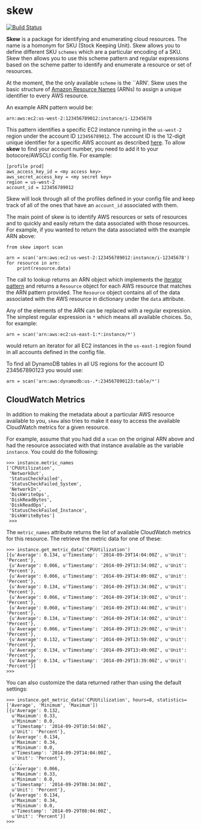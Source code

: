 skew
====

[![Build Status](https://travis-ci.org/scopely-devops/skew.svg?branch=develop)](https://travis-ci.org/scopely-devops/skew)

**Skew** is a package for identifying and enumerating cloud resources.
The name is a homonym for SKU (Stock Keeping Unit).  Skew allows you to
define different SKU ``schemes`` which are a particular encoding of a
SKU.  Skew then allows you to use this scheme pattern and regular expressions
based on the scheme patter to identify and enumerate a resource or set
of resources.

At the moment, the the only available ``scheme`` is the ``ARN'.  Skew uses the
basic structure of
[Amazon Resource Names](http://docs.aws.amazon.com/general/latest/gr/aws-arns-and-namespaces.html) (ARNs) to assign a unique identifier to every AWS
resource.

An example ARN pattern would be:

    arn:aws:ec2:us-west-2:123456789012:instance/i-12345678

This pattern identifies a specific EC2 instance running in the ``us-west-2``
region under the account ID ``123456789012``.  The account ID is the 12-digit
unique identifier for a specific AWS account as described
[here](http://docs.aws.amazon.com/general/latest/gr/acct-identifiers.html).
To allow **skew** to find your account number, you need to add it to your
botocore/AWSCLI config file.  For example:

    [profile prod]
    aws_access_key_id = <my access key>
    aws_secret_access_key = <my secret key>
    region = us-west-2
    account_id = 123456789012

Skew will look through all of the profiles defined in your config file and
keep track of all of the ones that have an ``account_id`` associated with
them.

The main point of skew is to identify AWS resources or sets of resources and
to quickly and easily return the data associated with those resources.
For example, if you wanted to return the data associated with the example
ARN above:

    from skew import scan

	arn = scan('arn:aws:ec2:us-west-2:123456789012:instance/i-12345678')
	for resource in arn:
	    print(resource.data)

The call to lookup returns an ARN object which implements the
[iterator pattern](https://docs.python.org/2/library/stdtypes.html#iterator-types)
and returns a ``Resource`` object for each AWS resource that matches the
ARN pattern provided.  The ``Resource`` object contains all of the data
associated with the AWS resource in dictionary under the ``data`` attribute.

Any of the elements of the ARN can be replaced with a regular expression.
The simplest regular expression is ``*`` which means all available choices.
So, for example:

    arn = scan('arn:aws:ec2:us-east-1:*:instance/*')

would return an iterator for all EC2 instances in the ``us-east-1`` region
found in all accounts defined in the config file.

To find all DynamoDB tables in all US regions for the account ID 234567890123
you would use:

    arn = scan('arn:aws:dynamodb:us-.*:234567890123:table/*')

CloudWatch Metrics
------------------

In addition to making the metadata about a particular AWS resource available
to you, ``skew`` also tries to make it easy to access the available CloudWatch
metrics for a given resource.

For example, assume that you had did a ``scan`` on the original ARN above
and had the resource associated with that instance available as the variable
``instance``.  You could do the following:

    >>> instance.metric_names
	['CPUUtilization',
     'NetworkOut',
     'StatusCheckFailed',
     'StatusCheckFailed_System',
     'NetworkIn',
     'DiskWriteOps',
     'DiskReadBytes',
     'DiskReadOps',
     'StatusCheckFailed_Instance',
     'DiskWriteBytes']
	 >>>

The ``metric_names`` attribute returns the list of available CloudWatch metrics
for this resource.  The retrieve the metric data for one of these:

    >>> instance.get_metric_data('CPUUtilization')
	[{u'Average': 0.134, u'Timestamp': '2014-09-29T14:04:00Z', u'Unit': 'Percent'},
     {u'Average': 0.066, u'Timestamp': '2014-09-29T13:54:00Z', u'Unit': 'Percent'},
     {u'Average': 0.066, u'Timestamp': '2014-09-29T14:09:00Z', u'Unit': 'Percent'},
     {u'Average': 0.134, u'Timestamp': '2014-09-29T13:34:00Z', u'Unit': 'Percent'},
     {u'Average': 0.066, u'Timestamp': '2014-09-29T14:19:00Z', u'Unit': 'Percent'},
     {u'Average': 0.068, u'Timestamp': '2014-09-29T13:44:00Z', u'Unit': 'Percent'},
     {u'Average': 0.134, u'Timestamp': '2014-09-29T14:14:00Z', u'Unit': 'Percent'},
     {u'Average': 0.066, u'Timestamp': '2014-09-29T13:29:00Z', u'Unit': 'Percent'},
     {u'Average': 0.132, u'Timestamp': '2014-09-29T13:59:00Z', u'Unit': 'Percent'},
     {u'Average': 0.134, u'Timestamp': '2014-09-29T13:49:00Z', u'Unit': 'Percent'},
     {u'Average': 0.134, u'Timestamp': '2014-09-29T13:39:00Z', u'Unit': 'Percent'}]
    >>>

You can also customize the data returned rather than using the default settings:

    >>> instance.get_metric_data('CPUUtilization', hours=8, statistics=['Average', 'Minimum', 'Maximum'])
	[{u'Average': 0.132,
      u'Maximum': 0.33,
      u'Minimum': 0.0,
      u'Timestamp': '2014-09-29T10:54:00Z',
      u'Unit': 'Percent'},
     {u'Average': 0.134,
      u'Maximum': 0.34,
      u'Minimum': 0.0,
      u'Timestamp': '2014-09-29T14:04:00Z',
      u'Unit': 'Percent'},
	  ...,
     {u'Average': 0.066,
      u'Maximum': 0.33,
      u'Minimum': 0.0,
      u'Timestamp': '2014-09-29T08:34:00Z',
      u'Unit': 'Percent'},
     {u'Average': 0.134,
      u'Maximum': 0.34,
      u'Minimum': 0.0,
      u'Timestamp': '2014-09-29T08:04:00Z',
      u'Unit': 'Percent'}]
    >>>
	  
	  
